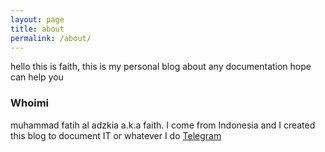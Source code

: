 ```yaml
---
layout: page
title: about
permalink: /about/
---
```

hello this is faith, this is my personal blog about any documentation
hope can help you

### Whoimi
muhammad fatih al adzkia a.k.a faith. I come from Indonesia and I created this blog to document IT or whatever I do [Telegram](t.me/Kiaaa_020)
